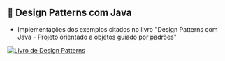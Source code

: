 ## :blue_book: Design Patterns com Java
- Implementações dos exemplos citados no livro "Design Patterns com Java - Projeto orientado a objetos guiado por padrões"

<a href="https://www.casadocodigo.com.br/products/livro-design-patterns">
  <img src="https://cdn.shopify.com/s/files/1/0155/7645/products/design-patterns-featured_large.png?v=1411489099" alt="Livro de Design Patterns" title="Livro de Design Patterns">
</a>  
